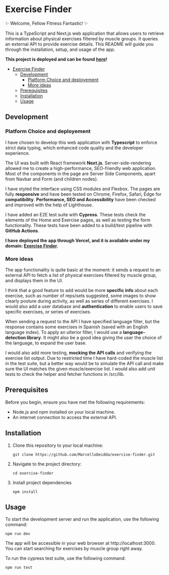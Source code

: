 # Exercise Finder

&#10024; Welcome, Fellow Fitness Fantastic! &#10024;

This is a TypeScript and Next.js web application that allows users to retrieve information about physical exercises filtered by muscle groups. It queries an external API to provide exercise details. This README will guide you through the installation, setup, and usage of the app.

**This project is deployed and can be found [here](https://exercise-finder.marcellodeidda.com/)!**

- [Exercise Finder](#exercise-finder)
  - [Development](#development)
    - [Platform Choice and deployement](#platform-choice-and-deployement)
    - [More ideas](#more-ideas)
  - [Prerequisites](#prerequisites)
  - [Installation](#installation)
  - [Usage](#usage)

## Development

### Platform Choice and deployement

I have chosen to develop this web application with **Typescript** to enforce strict data typing, which enhanced code quality and the developer experience.

The UI was built with React framework **Next.js**. Server-side-rendering allowed me to create a high-performance, SEO-friendly web application. Most of the components in the page are Server Side Components, apart from Navbar and Form (and children nodes).

I have styled the interface using CSS modules and Flexbox. The pages are fully **responsive** and have been tested on Chrome, Firefox, Safari, Edge for **compatibility**. **Performance, SEO and Accessibility** have been checked and improved with the help of Lighthouse.

I have added an E2E test suite with **Cypress**. These tests check the elements of the Home and Exercise pages, as well as testing the form functionality. These tests have been added to a build/test pipeline with **GitHub Actions**.

**I have deployed the app through Vercel, and it is available under my domain: [Exercise Finder](https://exercise-finder.marcellodeidda.com/).**

### More ideas

The app functionality is quite basic at the moment: it sends a request to an external API to fetch a list of physical exercises filtered by muscle group, and displays them in the UI.

I think that a good feature to add would be more **specific info** about each exercise, such as number of reps/sets suggested, some images to show clearly posture during activity, as well as series of different exercises. I would also add a user database and **authentication** to enable users to save specific exercises, or series of exercises.

When sending a request to the API I have specified language filter, but the response contains some exercises in Spanish (saved with an English language index). To apply an ulterior filter, I would use a **language-detection library**. It might also be a good idea giving the user the choice of the language, to expand the user base.

I would also add more testing, **mocking the API calls** and verifying the exercise list output. Due to restricted time I have hard-coded the muscle list in the test suite, but a better way would be to simulate the API call and make sure the UI matches the given muscle/exercise list. I would also add unit tests to check the helper and fetcher functions in /src/lib.

## Prerequisites

Before you begin, ensure you have met the following requirements:

- Node.js and npm installed on your local machine.
- An internet connection to access the external API.

## Installation

1. Clone this repository to your local machine:
    ```
    git clone https://github.com/MarcelloDeidda/exercise-finder.git
    ```
2. Navigate to the project directory:
   
   ```
   cd exercise-finder
   ```

3. Install project dependencies

    ```
    npm install
    ```
    
## Usage

To start the development server and run the application, use the following command:

```
npm run dev
```

The app will be accessible in your web browser at http://localhost:3000. You can start searching for exercises by muscle group right away.

To run the cypress test suite, use the following command:

```
npm run test
```
